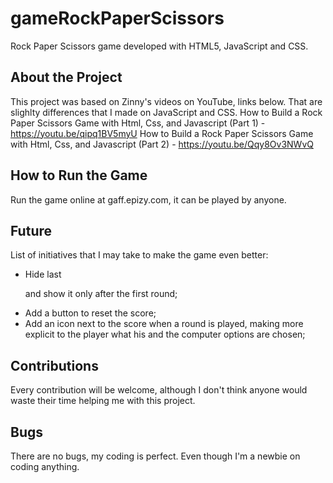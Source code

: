 # gameRockPaperScissors
Rock Paper Scissors game developed with HTML5, JavaScript and CSS. 

## About the Project 
This project was based on Zinny's videos on YouTube, links below. That are slighlty differences that I made on JavaScript and CSS.
How to Build a Rock Paper Scissors Game with Html, Css, and Javascript (Part 1) - https://youtu.be/qipq1BV5myU
How to Build a Rock Paper Scissors Game with Html, Css, and Javascript (Part 2) - https://youtu.be/Qqy8Ov3NWvQ

## How to Run the Game
Run the game online at gaff.epizy.com, it can be played by anyone.

## Future
List of initiatives that I may take to make the game even better:
* Hide last <p> and show it only after the first round;
* Add a button to reset the score;
* Add an icon next to the score when a round is played, making more explicit to the player what his and the computer options are chosen;

## Contributions
Every contribution will be welcome, although I don't think anyone would waste their time helping me with this project.

## Bugs
There are no bugs, my coding is perfect. Even though I'm a newbie on coding anything.

